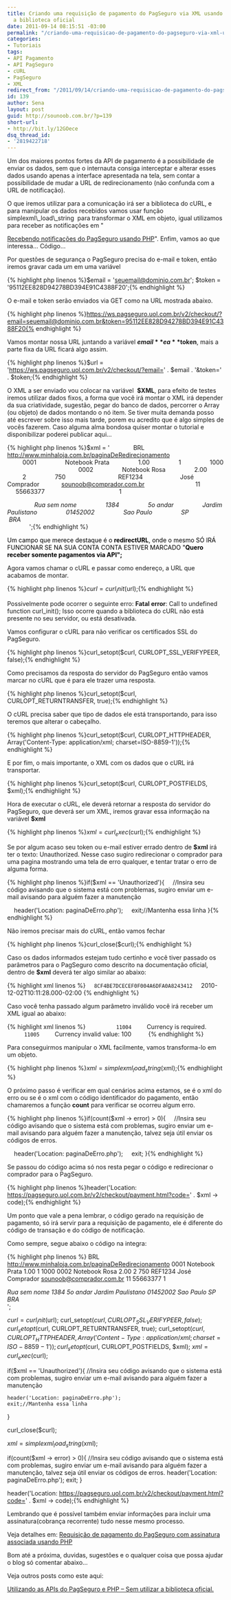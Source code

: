 ```yaml
---
title: Criando uma requisição de pagamento do PagSeguro via XML usando PHP – Sem utilizar
  a biblioteca oficial
date: 2011-09-14 08:15:51 -03:00
permalink: "/criando-uma-requisicao-de-pagamento-do-pagseguro-via-xml-usando-php-sem-utilizar-a-biblioteca-oficial/"
categories:
- Tutoriais
tags:
- API Pagamento
- API PagSeguro
- cURL
- PagSeguro
- XML
redirect_from: "/2011/09/14/criando-uma-requisicao-de-pagamento-do-pagseguro-via-xml-usando-php-sem-utilizar-a-biblioteca-oficial/"
id: 139
author: Sena
layout: post
guid: http://sounoob.com.br/?p=139
short-url:
- http://bit.ly/12GOece
dsq_thread_id:
- '2819422718'
---
```


Um dos maiores pontos fortes da API de pagamento é a possibilidade de enviar os dados, sem que o internauta consiga interceptar e alterar esses dados usando apenas a interface apresentada na tela, sem contar a possibilidade de mudar a URL de redirecionamento (não confunda com a URL de notificação).

<!--more-->O que iremos utilizar para a comunicação irá ser a biblioteca do cURL, e para manipular os dados recebidos vamos usar função simplexml\_load\_string  para transformar o XML em objeto, igual utilizamos para receber as notificações em "

[Recebendo notificações do PagSeguro usando PHP](/recebendo-notificacoes-do-pagseguro-usando-php-sem-utilizar-a-biblioteca-oficial/ "Recebendo notificações do PagSeguro usando PHP – Sem utilizar a biblioteca oficial")". Enfim, vamos ao que interessa… Código…
  
<a name="passo-a-passo"></a>
  
Por questões de segurança o PagSeguro precisa do e-mail e token, então iremos gravar cada um em uma variável

{% highlight php linenos %}$email = 'seuemail@dominio.com.br';
$token = '95112EE828D94278BD394E91C4388F20';{% endhighlight %} 

O e-mail e token serão enviados via GET como na URL mostrada abaixo.

{% highlight php linenos %}https://ws.pagseguro.uol.com.br/v2/checkout/?email=seuemail@dominio.com.br&token=95112EE828D94278BD394E91C4388F20{% endhighlight %} 

Vamos montar nossa URL juntando a variável **$email** e a **$token**, mais a parte fixa da URL ficará algo assim.

{% highlight php linenos %}$url = 'https://ws.pagseguro.uol.com.br/v2/checkout/?email=' . $email . '&token=' . $token;{% endhighlight %} 

O XML a ser enviado vou colocar na variável  **$XML**, para efeito de testes iremos utilizar dados fixos, a forma que você irá montar o XML irá depender da sua criatividade, sugestão, pegar do banco de dados, percorrer o Array (ou objeto) de dados montando o nó item. Se tiver muita demanda posso até escrever sobre isso mais tarde, porem eu acredito que é algo simples de vocês fazerem. Caso alguma alma bondosa quiser montar o tutorial e disponibilizar poderei publicar aqui…<del></del>

{% highlight php linenos %}$xml = '<?xml version="1.0" encoding="ISO-8859-1" standalone="yes"?>
    <checkout>
        <currency>BRL</currency>
        <redirectURL>http://www.minhaloja.com.br/paginaDeRedirecionamento</redirectURL>
        <items>
            <item>
                <id>0001</id>
                <description>Notebook Prata</description>
                <amount>1.00</amount>
                <quantity>1</quantity>
                <weight>1000</weight>
            </item>
            <item>
                <id>0002</id>
                <description>Notebook Rosa</description>
                <amount>2.00</amount>
                <quantity>2</quantity>
                <weight>750</weight>
            </item>
        </items>
        <reference>REF1234</reference>
        <sender>
            <name>José Comprador</name>
            <email>sounoob@comprador.com.br</email>
            <phone>
                <areaCode>11</areaCode>
                <number>55663377</number>
            </phone>
        </sender>
        <shipping>
            <type>1</type>
            <address>
                <street>Rua sem nome</street>
                <number>1384</number>
                <complement>5o andar</complement>
                <district>Jardim Paulistano</district>
                <postalCode>01452002</postalCode>
                <city>Sao Paulo</city>
                <state>SP</state>
                <country>BRA</country>
            </address>
        </shipping>
    </checkout>';{% endhighlight %} 

<span style="color: #000000;">Um campo que merece destaque é o <strong>redirectURL</strong>, onde o mesmo SÓ IRÁ FUNCIONAR SE NA SUA CONTA CONTA ESTIVER MARCADO "<strong><label for="onlyAcceptAPIPayments">Quero receber somente pagamentos via API";</label></strong></span>

Agora vamos chamar o cURL e passar como endereço, a URL que acabamos de montar.

{% highlight php linenos %}$curl = curl_init($url);{% endhighlight %} 

Possivelmente pode ocorrer o seguinte erro: **Fatal error**: Call to undefined function curl_init(); Isso ocorre quando a biblioteca do cURL não está presente no seu servidor, ou está desativada.

Vamos configurar o cURL para não verificar os certificados SSL do PagSeguro.

{% highlight php linenos %}curl_setopt($curl, CURLOPT_SSL_VERIFYPEER, false);{% endhighlight %} 

Como precisamos da resposta do servidor do PagSeguro então vamos marcar no cURL que é para ele trazer uma resposta.

{% highlight php linenos %}curl_setopt($curl, CURLOPT_RETURNTRANSFER, true);{% endhighlight %} 

O cURL precisa saber que tipo de dados ele está transportando, para isso teremos que alterar o cabeçalho.

{% highlight php linenos %}curl_setopt($curl, CURLOPT_HTTPHEADER, Array('Content-Type: application/xml; charset=ISO-8859-1'));{% endhighlight %} 

E por fim, o mais importante, o XML com os dados que o cURL irá transportar.

{% highlight php linenos %}curl_setopt($curl, CURLOPT_POSTFIELDS, $xml);{% endhighlight %} 

Hora de executar o cURL, ele deverá retornar a resposta do servidor do PagSeguro, que deverá ser um XML, iremos gravar essa informação na variável **$xml**

{% highlight php linenos %}$xml= curl_exec($curl);{% endhighlight %} 

Se por algum acaso seu token ou e-mail estiver errado dentro de **$xml** irá ter o texto: Unauthorized. Nesse caso sugiro redirecionar o comprador para uma pagina mostrando uma tela de erro qualquer, e tentar tratar o erro de alguma forma.

{% highlight php linenos %}if($xml == 'Unauthorized'){
    //Insira seu código avisando que o sistema está com problemas, sugiro enviar um e-mail avisando para alguém fazer a manutenção 

    header('Location: paginaDeErro.php');
    exit;//Mantenha essa linha
}{% endhighlight %} 

Não iremos precisar mais do cURL, então vamos fechar

{% highlight php linenos %}curl_close($curl);{% endhighlight %} 

Caso os dados informados estejam tudo certinho e você tiver passado os parâmetros para o PagSeguro como descrito na documentação oficial, dentro de **$xml** deverá ter algo similar ao abaixo:

{% highlight xml linenos %}<?xml version="1.0" encoding="ISO-8859-1"?>
<checkout>
    <code>8CF4BE7DCECEF0F004A6DFA0A8243412</code>
    <date>2010-12-02T10:11:28.000-02:00</date>
</checkout>{% endhighlight %} 

Caso você tenha passado algum parâmetro inválido você irá receber um XML igual ao abaixo:

{% highlight xml linenos %}<?xml version="1.0" encoding="UTF-8"?>  
<errors>  
    <error>
        <code>11004</code>
        <message>Currency is required.</message>  
    </error>
    <error>
        <code>11005</code>
        <message>Currency invalid value: 100</message>  
    </error>  
</errors>{% endhighlight %} 

Para conseguirmos manipular o XML facilmente, vamos transforma-lo em um objeto.

{% highlight php linenos %}$xml= simplexml_load_string($xml);{% endhighlight %} 

O próximo passo é verificar em qual cenários acima estamos, se é o xml do erro ou se é o xml com o código identificador do pagamento, então chamaremos a função **count** para verificar se ocorreu algum erro.

{% highlight php linenos %}if(count($xml -> error) > 0){
    //Insira seu código avisando que o sistema está com problemas, sugiro enviar um e-mail avisando para alguém fazer a manutenção, talvez seja útil enviar os códigos de erros.

    header('Location: paginaDeErro.php');
    exit;
}{% endhighlight %} 

Se passou do código acima só nos resta pegar o código e redirecionar o comprador para o PagSeguro.

{% highlight php linenos %}header('Location: https://pagseguro.uol.com.br/v2/checkout/payment.html?code=' . $xml -> code);{% endhighlight %} 

Um ponto que vale a pena lembrar, o código gerado na requisição de pagamento, só irá servir para a requisição de pagamento, ele é diferente do código de transação e do código de notificação.

Como sempre, segue abaixo o código na integra:

{% highlight php linenos %}<?php
$email = 'seuemail@seudominio.com.br';
$token = 'EEA7A261333147B3AF644102BF7EED07';
$url = 'https://ws.pagseguro.uol.com.br/v2/checkout/?email=' . $email . '&token=' . $token;
$xml = '<?xml version="1.0" encoding="ISO-8859-1" standalone="yes"?>
    <checkout>
        <currency>BRL</currency>
        <redirectURL>http://www.minhaloja.com.br/paginaDeRedirecionamento</redirectURL>
        <items>
            <item>
                <id>0001</id>
                <description>Notebook Prata</description>
                <amount>1.00</amount>
                <quantity>1</quantity>
                <weight>1000</weight>
            </item>
            <item>
                <id>0002</id>
                <description>Notebook Rosa</description>
                <amount>2.00</amount>
                <quantity>2</quantity>
                <weight>750</weight>
            </item>
        </items>
        <reference>REF1234</reference>
        <sender>
            <name>José Comprador</name>
            <email>sounoob@comprador.com.br</email>
            <phone>
                <areaCode>11</areaCode>
                <number>55663377</number>
            </phone>
        </sender>
        <shipping>
            <type>1</type>
            <address>
                <street>Rua sem nome</street>
                <number>1384</number>
                <complement>5o andar</complement>
                <district>Jardim Paulistano</district>
                <postalCode>01452002</postalCode>
                <city>Sao Paulo</city>
                <state>SP</state>
                <country>BRA</country>
            </address>
        </shipping>
    </checkout>';

$curl = curl_init($url);
curl_setopt($curl, CURLOPT_SSL_VERIFYPEER, false);
curl_setopt($curl, CURLOPT_RETURNTRANSFER, true);
curl_setopt($curl, CURLOPT_HTTPHEADER, Array('Content-Type: application/xml; charset=ISO-8859-1'));
curl_setopt($curl, CURLOPT_POSTFIELDS, $xml);
$xml= curl_exec($curl);

if($xml == 'Unauthorized'){
    //Insira seu código avisando que o sistema está com problemas, sugiro enviar um e-mail avisando para alguém fazer a manutenção 

    header('Location: paginaDeErro.php');
    exit;//Mantenha essa linha
}

curl_close($curl);

$xml= simplexml_load_string($xml);

if(count($xml -> error) > 0){
    //Insira seu código avisando que o sistema está com problemas, sugiro enviar um e-mail avisando para alguém fazer a manutenção, talvez seja útil enviar os códigos de erros.
    header('Location: paginaDeErro.php');
    exit;
}

header('Location: https://pagseguro.uol.com.br/v2/checkout/payment.html?code=' . $xml -> code);{% endhighlight %} 

Lembrando que é possível também enviar informações para incluir uma assinatura(cobrança recorrente) tudo nesse mesmo processo.

Veja detalhes em: <a title="Requisição de pagamento do PagSeguro com assinatura associada usando PHP" href="/requisicao-de-pagamento-do-pagseguro-com-assinatura-associada-usando-php/" target="_blank">Requisição de pagamento do PagSeguro com assinatura associada usando PHP</a>

Bom até a próxima, duvidas, sugestões e o qualquer coisa que possa ajudar o blog só comentar abaixo…

Veja outros posts como este aqui:
  
[Utilizando as APIs do PagSeguro e PHP – Sem utilizar a biblioteca oficial.](/utilizando-as-apis-do-pagseguro-e-php-sem-utilizar-a-biblioteca-oficial/ "Utilizando as APIs do PagSeguro e PHP – Sem utilizar a biblioteca oficial.")